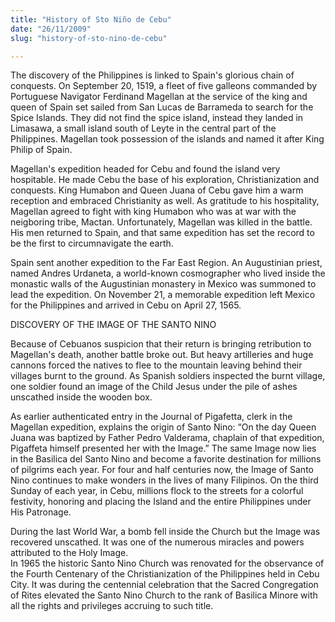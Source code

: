 ```yaml
---
title: "History of Sto Niño de Cebu"
date: "26/11/2009"
slug: "history-of-sto-nino-de-cebu"

---
```


The discovery of the Philippines is linked to Spain's glorious chain of conquests. On September 20, 1519, a fleet of five galleons commanded by Portuguese Navigator Ferdinand Magellan at the service of the king and queen of Spain set sailed from San Lucas de Barrameda to search for the Spice Islands. They did not find the spice island, instead they landed in Limasawa, a small island south of Leyte in the central part of the Philippines. Magellan took possession of the islands and named it after King Philip of Spain.

Magellan's expedition headed for Cebu and found the island very hospitable. He made Cebu the base of his exploration, Christianization and conquests. King Humabon and Queen Juana of Cebu gave him a warm reception and embraced Christianity as well. As gratitude to his hospitality, Magellan agreed to fight with king Humabon who was at war with the neigboring tribe, Mactan. Unfortunately, Magellan was killed in the battle. His men returned to Spain, and that same expedition has set the record to be the first to circumnavigate the earth.

Spain sent another expedition to the Far East Region. An Augustinian priest, named Andres Urdaneta, a world-known cosmographer who lived inside the monastic walls of the Augustinian monastery in Mexico was summoned to lead the expedition. On November 21, a memorable expedition left Mexico for the Philippines and arrived in Cebu on April 27, 1565.

DISCOVERY OF THE IMAGE OF THE SANTO NINO

Because of Cebuanos suspicion that their return is bringing retribution to Magellan's death, another battle broke out. But heavy artilleries and huge cannons forced the natives to flee to the mountain leaving behind their villages burnt to the ground. As Spanish soldiers inspected the burnt village, one soldier found an image of the Child Jesus under the pile of ashes unscathed inside the wooden box.

As earlier authenticated entry in the Journal of Pigafetta, clerk in the Magellan expedition, explains the origin of Santo Nino: “On the day Queen Juana was baptized by Father Pedro Valderama, chaplain of that expedition, Pigaffeta himself presented her with the Image.” The same Image now lies in the Basilica del Santo Nino and become a favorite destination for millions of pilgrims each year. For four and half centuries now, the Image of Santo Nino continues to make wonders in the lives of many Filipinos. On the third Sunday of each year, in Cebu, millions flock to the streets for a colorful festivity, honoring and placing the Island and the entire Philippines under His Patronage.

During the last World War, a bomb fell inside the Church but the Image was recovered unscathed. It was one of the numerous miracles and powers attributed to the Holy Image.  
In 1965 the historic Santo Nino Church was renovated for the observance of the Fourth Centenary of the Christianization of the Philippines held in Cebu City. It was during the centennial celebration that the Sacred Congregation of Rites elevated the Santo Nino Church to the rank of Basilica Minore with all the rights and privileges accruing to such title.